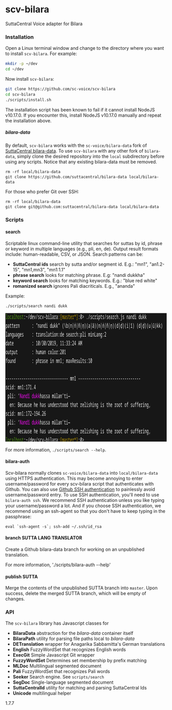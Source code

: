 # scv-bilara
SuttaCentral Voice adapter for Bilara

### Installation
Open a Linux terminal window and change to the directory
where you want to install `scv-bilara`. For example:

```bash
mkdir -p ~/dev
cd ~/dev
```

Now install `scv-bilara`:

```bash
git clone https://github.com/sc-voice/scv-bilara
cd scv-bilara
./scripts/install.sh
```

The installation script has been known to fail if it cannot install 
NodeJS v10.17.0. If you encounter this, install NodeJS v10.17.0 manually
and repeat the installation above.

##### bilara-data
By default, `scv-bilara` works with the `sc-voice/bilara-data` fork of 
[SuttaCentral bilara-data](https://github.com/suttacentral/bilara-data). 
To use `scv-bilara` with any other fork of `bilara-data`, simply clone
the desired repository into the `local` subdirectory before using any scripts. Notice that
any existing bilara-data must be removed.

```
rm -rf local/bilara-data
git clone https://github.com/suttacentral/bilara-data local/bilara-data
```

For those who prefer Git over SSH:

```
rm -rf local/bilara-data
git clone git@github.com:suttacentral/bilara-data local/bilara-data
```

### Scripts

#### search
Scriptable linux command-line utility that 
searches for suttas by id, phrase or keyword in multiple languages
(e.g., pli, en, de). Output result formats include: human-readable, 
CSV, or JSON. Search patterns can be:

* **SuttaCentral ids** search by sutta and/or segment id. E.g.: "mn1", "an1.2-15", "mn1,mn3", "mn1:1.1"
* **phrase search** looks for matching phrase. E.g: "nandi dukkha"
* **keyword search** looks for matching keywords. E.g.: "blue red white"
* **romanized search** ignores Pali diacriticals. E.g., "ananda"

Example:

```bash
./scripts/search nandi dukk
```

<a href="https://raw.githubusercontent.com/sc-voice/scv-bilara/master/src/assets/search-nandi.png">
<img src="https://raw.githubusercontent.com/sc-voice/scv-bilara/master/src/assets/search-nandi.png" height=400px></a>

For more information, `./scripts/search --help`.

#### bilara-auth
Scv-bilara normally clones `sc-voice/bilara-data` into `local/bilara-data` 
using HTTPS authentication. This may become annoying to enter username/password
for every scv-bilara script that authenticates with Github. You can also use
[Github SSH authentication](https://help.github.com/en/github/authenticating-to-github/connecting-to-github-with-ssh)
to painlessly avoid username/password entry. To use SSH authentication,
you'll need to use `bilara-auth ssh`. We recommend SSH authentication
unless you like typing your username/password a lot.
And if you choose SSH authentication, we recommend using an ssh-agent
so that you don't have to keep typing in the passphrase:

```
eval `ssh-agent -s`; ssh-add ~/.ssh/id_rsa
```

#### branch SUTTA LANG TRANSLATOR
Create a Github bilara-data branch for working on an unpublished translation.

For more information, './scripts/bilara-auth --help'

#### publish SUTTA
Merge the contents of the unpublished SUTTA branch into `master`. 
Upon success, delete the merged SUTTA branch, which will be empty of changes.

### API
The `scv-bilara` library has Javascript classes for

* **BilaraData** abstraction for the *bilara-data* container itself
* **BilaraPath** utility for parsing file paths local to *bilara-data*
* **DETranslation** wrapper for Anagarika Sabbamitta's German translations
* **English** FuzzyWordSet that recognizes English words
* **ExecGit** Simple Javascript Git wrapper
* **FuzzyWordSet** Determines set membership by prefix matching
* **MLDoc** Multilingual segmented document
* **Pali** FuzzyWordSet that recognizes Pali words
* **Seeker** Search engine. See `scripts/search`
* **SegDoc** Single-language segmented document
* **SuttaCentralId** utility for matching and parsing SuttaCentral Ids
* **Unicode** multilingual helper


1.7.7
